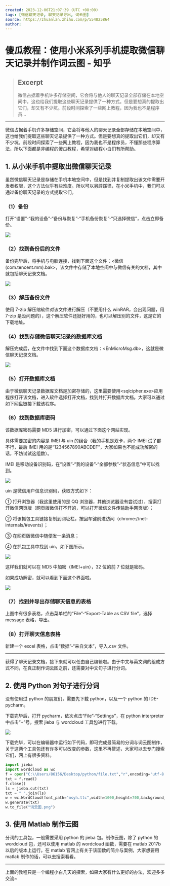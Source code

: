 ```yaml
---
created: 2023-12-06T21:07:39 (UTC +08:00)
tags: [微信聊天记录, 聊天记录导出, 词云图]
source: https://zhuanlan.zhihu.com/p/554825864
author:
---
```


# 傻瓜教程：使用小米系列手机提取微信聊天记录并制作词云图 - 知乎

> ## Excerpt
>
> 微信占据着手机许多存储空间，它会将与他人的聊天记录全部存储在本地空间中，这也给我们提取这些聊天记录提供了一种方式。但是要想真的提取出它们，却又有不少坑。前段时间探索了一些网上教程，因为我也不是程序员…

---

微信占据着手机许多存储空间，它会将与他人的聊天记录全部存储在本地空间中，这也给我们提取这些聊天记录提供了一种方式。但是要想真的提取出它们，却又有不少坑。前段时间探索了一些网上教程，因为我也不是程序员，不懂那些程序算法，所以下面都是非编程的傻瓜教程，希望对编程小白们有所帮助。

## 1\. 从小米手机中提取出微信聊天记录

虽然微信聊天记录是存储在手机本地空间中，但是找到并复制提取出该文件需要开发者权限，这个方法似乎有些难度。所以可以另辟蹊径，在小米手机中，我们可以通过备份聊天记录的方式提取它们。

### （1）备份

打开“设置”-“我的设备”-“备份与恢复”-“手机备份恢复”-“只选择微信”，点击立即备份。

![](https://pic3.zhimg.com/v2-70ad5d766cd998c877e350738ab201aa_b.jpg)

### （2）找到备份后的文件

备份完毕后，将手机与电脑连接，找到下面这个文件：<微信(com.tencent.mm).bak>，该文件中存储了本地空间中与微信有关的文档，其中就包括聊天记录文档。

![](https://pic4.zhimg.com/v2-e403ca46ef470e6dc90b8ebd41f942c3_b.png)

### （3）解压备份文件

使用 7-zip 解压缩软件对该文件进行解压（不要用什么 winRAR，会出现问题，用 7-zip 是没问题的），这个解压软件还挺好用的，也可以解压别的文件，这是它的下载地址。

### （4）找到存储微信聊天记录的数据库文档

解压完成后，在文件中找到下面这个数据库文档：<EnMicroMsg.db>，这就是微信聊天记录文档。

![](https://pic3.zhimg.com/v2-c57c6d7d987b08cf5098c986e558d68e_b.jpg)

### （5）打开数据库文档

由于微信聊天记录数据库文档是加密存储的，这里需要使用<sqlcipher.exe>应用程序打开该文档，进入软件选择打开文档，找到并打开数据库文档。大家可以通过如下网盘链接下载该程序。

### （6）找到数据库密码

该数据库密码需要 MD5 进行加密，可以通过下面这个网站实现。

具体需要加密的内容是 IMEI 与 uin 的组合（我的手机是双卡，两个 IMEI 试了都不行，最后 IMEI 用的是“1234567890ABCDEF”，大家如果也不能成功解密的话，不妨试试这组数）。

IMEI 是移动设备识别码，在“设置”-“我的设备”-“全部参数”-“状态信息”中可以找到。

![](https://pic1.zhimg.com/v2-52c261a8e7ef43be9172e4be16501198_b.jpg)

uin 是微信用户信息识别码，获取方式如下：

① 打开浏览器（我这里使用的是 QQ 浏览器，其他浏览器没有尝试过），搜索打开微信网页版（网页版微信打不开的，可以打开微信文件传输助手网页版）；

② 将该抓包工具链接复制到网址栏，按回车键前进访问（chrome://net-internals/#events）；

③ 在网页版微信中随便发一条消息；

④ 在抓包工具中找到 uin，如下图所示。

![](https://pic3.zhimg.com/v2-9f0954b3c0ec599ce5a71d3494b367d2_b.jpg)

这样我们就可以在 MD5 中加密（IMEI+uin），32 位的前 7 位就是密码。

如果成功解密，就可以看到下面这个界面啦。

![](https://pic2.zhimg.com/v2-9fecb8e15aaf1dc070106e3586cc0e95_b.jpg)

### （7）找到并导出存储聊天信息的表格

上图中有很多表格，点击菜单栏的“File”-“Export-Table as CSV file”，选择 message 表格，导出。

### （8）打开聊天信息表格

新建一个 excel 表格，点击“数据”-“来自文本”，导入.csv 文件。

---

获得了聊天记录文档，接下来就可以任由自己编辑啦。由于中文与英文词的组成方式不同，在真正制作词云图之前，还需要对中文句子进行分词。

## 2\. 使用 Python 对句子进行分词

没有使用过 python 的朋友们，需要先下载 python，以及一个 python 的 IDE-pycharm。

下载完毕后，打开 pycharm，依次点击“File”-“Settings”，在 python interpreter 中点击“+”号，搜索 jieba 与 wordcloud 工具包进行下载。

![](https://pic4.zhimg.com/v2-302a02f1d200d74d62d04c2def2b351b_b.jpg)

下载完毕，可以在编辑器中运行如下代码，即可完成最简易的分词与词云图制作，关于这两个工具包还有许多可以改变的参数，这里不再赘述，大家可以去专门搜索它们，网上有很多资料。

```python
import jieba
import wordcloud as wc
f = open("C:\\Users/86156/Desktop/python/file.txt","r",encoding='utf-8') #需要自行修改路径，file.txt为聊天记录文档
txt = f.read()
f.close()
ls = jieba.cut(txt)
txt = " ".join(ls)
w = wc.WordCloud(font_path="msyh.ttc",width=1000,height=700,background_color="white",)
w.generate(txt)
w.to_file("词云图.png")
```

## 3\. 使用 Matlab 制作云图

分词的工具包，一般需要采用 python 的 jieba 包。制作云图，除了 python 的 wordcloud 包，还可以使用 matlab 的 wordcloud 函数，需要在 matlab 2017b 以后的版本上运行。在 matlab 官网上有关于该函数的简介与案例，大家想要用 matlab 制作的话，可以去搜索看看。

---

上面的教程只是一个编程小白几天的探索，如果大家有什么更好的办法，欢迎多多交流~
